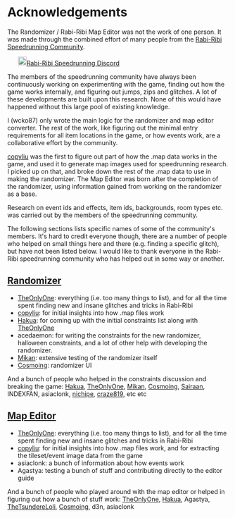 # Acknowledgements

The Randomizer / Rabi-Ribi Map Editor was not the work of one person. It was made through the combined effort of many people from the [Rabi-Ribi Speedrunning Community](http://www.speedrun.com/rabiribi).

&nbsp;&nbsp;&nbsp;&nbsp;&nbsp;&nbsp;<a href="https://discord.gg/dDfpNAr"><img src="https://discordapp.com/assets/f8389ca1a741a115313bede9ac02e2c0.svg" height="20">Rabi-Ribi Speedrunning Discord</a>


The members of the speedrunning community have always been continuously working on experimenting with the game, finding out how the game works internally, and figuring out jumps, zips and glitches. A lot of these developments are built upon this research. None of this would have happened without this large pool of existing knowledge.

I (wcko87) only wrote the main logic for the randomizer and map editor converter. The rest of the work, like figuring out the minimal entry requirements for all item locations in the game, or how events work, are a collaborative effort by the community.

[copyliu](https://github.com/copyliu) was the first to figure out part of how the .map data works in the game, and used it to generate map images used for speedrunning research. I picked up on that, and broke down the rest of the .map data to use in making the randomizer. The Map Editor was born after the completion of the randomizer, using information gained from working on the randomizer as a base.

Research on event ids and effects, item ids, backgrounds, room types etc. was carried out by the members of the speedrunning community.

The following sections lists specific names of some of the community's members. It's hard to credit everyone though, there are a number of people who helped on small things here and there (e.g. finding a specific glitch), but have not been listed below. I would like to thank everyone in the Rabi-Ribi speedrunning community who has helped out in some way or another.

## [Randomizer](https://wcko87.github.io/rabiribi-randomizer/)
- [TheOnlyOne](https://www.twitch.tv/theonly0/): everything (i.e. too many things to list), and for all the time spent finding new and insane glitches and tricks in Rabi-Ribi
- [copyliu](https://github.com/copyliu): for initial insights into how .map files work
- [Hakua](http://azurehakua.moe): for coming up with the initial constraints list along with [TheOnlyOne](https://www.twitch.tv/theonly0/)
- acedaemon: for writing the constraints for the new randomizer, halloween constraints, and a lot of other help with developing the randomizer.
- [Mikan](https://www.twitch.tv/mikansbox): extensive testing of the randomizer itself
- [Cosmoing](https://www.twitch.tv/cosmoing): randomizer UI

And a bunch of people who helped in the constraints discussion and breaking the game: [Hakua](http://azurehakua.moe), [TheOnlyOne](https://www.twitch.tv/theonly0/), [Mikan](https://www.twitch.tv/mikansbox), [Cosmoing](https://www.twitch.tv/cosmoing), [Sairaan](https://www.twitch.tv/sairaan), INDEXFAN, asiaclonk, [nichipe](https://twitter.com/MTBNN_UPRPRC), [craze819](https://www.twitch.tv/craze819), etc etc

## [Map Editor](https://wcko87.github.io/rabiribi-map-editing/)
- [TheOnlyOne](https://www.twitch.tv/theonly0/): everything (i.e. too many things to list), and for all the time spent finding new and insane glitches and tricks in Rabi-Ribi
- [copyliu](https://github.com/copyliu): for initial insights into how .map files work, and for extracting the tileset/event image data from the game
- asiaclonk: a bunch of information about how events work
- Agastya: testing a bunch of stuff and contributing directly to the editor guide

And a bunch of people who played around with the map editor or helped in figuring out how a bunch of stuff work: [TheOnlyOne](https://www.twitch.tv/theonly0/), [Hakua](http://azurehakua.moe), Agastya, [TheTsundereLoli](https://www.youtube.com/user/chocoboeater1/), [Cosmoing](https://www.twitch.tv/cosmoing), d3n, asiaclonk
